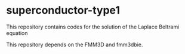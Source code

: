 # superconductor-type1
This repository contains codes for the solution of the Laplace Beltrami equation 

This repository depends on the FMM3D and fmm3dbie.
